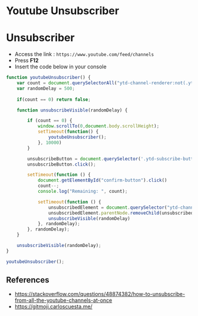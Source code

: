 # Youtube Unsubscriber

# Unsubscriber

- Access the link : `https://www.youtube.com/feed/channels`
- Press **F12**
- Insert the code below in your console

```javascript
function youtubeUnsubscriber() {
    var count = document.querySelectorAll("ytd-channel-renderer:not(.ytd-item-section-renderer)").length;
    var randomDelay = 500;
    
    if(count == 0) return false;

    function unsubscribeVisible(randomDelay) {

        if (count == 0) {
            window.scrollTo(0,document.body.scrollHeight);
            setTimeout(function() {
                youtubeUnsubscriber();
            }, 10000)
        }

        unsubscribeButton = document.querySelector('.ytd-subscribe-button-renderer');
        unsubscribeButton.click();

        setTimeout(function () {
            document.getElementById("confirm-button").click()
            count--;
            console.log("Remaining: ", count);

            setTimeout(function () {
                unsubscribedElement = document.querySelector("ytd-channel-renderer");
                unsubscribedElement.parentNode.removeChild(unsubscribedElement);
                unsubscribeVisible(randomDelay)
            }, randomDelay);
        }, randomDelay);
    }

    unsubscribeVisible(randomDelay);
}

youtubeUnsubscriber();

```

## References

- https://stackoverflow.com/questions/48874382/how-to-unsubscribe-from-all-the-youtube-channels-at-once
- https://gitmoji.carloscuesta.me/

